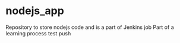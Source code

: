 # nodejs_app
Repository to store nodejs code and is a part of Jenkins job
Part of a learning process
test push

